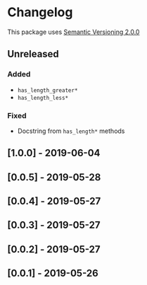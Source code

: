 # Changelog

This package uses [Semantic Versioning 2.0.0](https://semver.org/spec/v2.0.0.html)

## Unreleased
### Added
- `has_length_greater*`
- `has_length_less*`

### Fixed
- Docstring from `has_length*` methods

## [1.0.0] - 2019-06-04
## [0.0.5] - 2019-05-28
## [0.0.4] - 2019-05-27
## [0.0.3] - 2019-05-27
## [0.0.2] - 2019-05-27
## [0.0.1] - 2019-05-26
